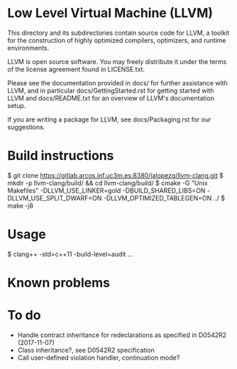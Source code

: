 Low Level Virtual Machine (LLVM)
================================

This directory and its subdirectories contain source code for LLVM,
a toolkit for the construction of highly optimized compilers,
optimizers, and runtime environments.

LLVM is open source software. You may freely distribute it under the terms of
the license agreement found in LICENSE.txt.

Please see the documentation provided in docs/ for further
assistance with LLVM, and in particular docs/GettingStarted.rst for getting
started with LLVM and docs/README.txt for an overview of LLVM's
documentation setup.

If you are writing a package for LLVM, see docs/Packaging.rst for our
suggestions.


Build instructions
==================

$ git clone https://gitlab.arcos.inf.uc3m.es:8380/jalopezg/llvm-clang.git
$ mkdir -p llvm-clang/build/ && cd llvm-clang/build/
$ cmake -G "Unix Makefiles" -DLLVM_USE_LINKER=gold -DBUILD_SHARED_LIBS=ON -DLLVM_USE_SPLIT_DWARF=ON -DLLVM_OPTIMIZED_TABLEGEN=ON ../
$ make -j8

Usage
=====

$ clang++ -std=c++11 -build-level=audit ...

Known problems
==============

To do
=====
- Handle contract inheritance for redeclarations as specified in D0542R2 (2017-11-07)
- Class inheritance?, see D0542R2 specification
- Call user-defined violation handler, continuation mode?
